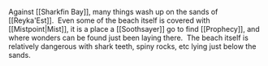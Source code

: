 Against [[Sharkfin Bay]], many things wash up on the sands of [[Reyka'Est]].  Even some of the beach itself is covered with [[Mistpoint|Mist]], it is a place a [[Soothsayer]] go to find [[Prophecy]], and where wonders can be found just been laying there.  The beach itself is relatively dangerous with shark teeth, spiny rocks, etc lying just below the sands.